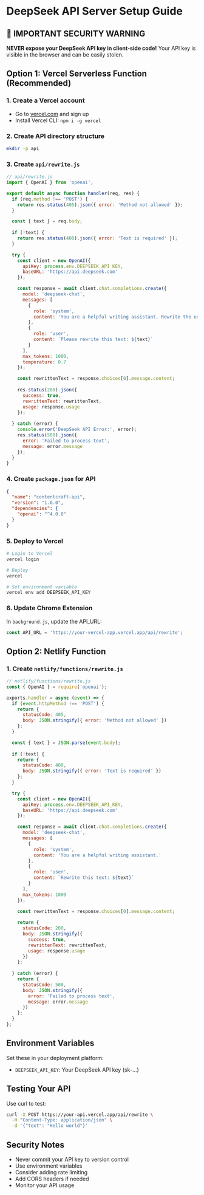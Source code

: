 # DeepSeek API Server Setup Guide

## 🚨 IMPORTANT SECURITY WARNING

**NEVER expose your DeepSeek API key in client-side code!** Your API key is visible in the browser and can be easily stolen.

## Option 1: Vercel Serverless Function (Recommended)

### 1. Create a Vercel account
- Go to [vercel.com](https://vercel.com) and sign up
- Install Vercel CLI: `npm i -g vercel`

### 2. Create API directory structure
```bash
mkdir -p api
```

### 3. Create `api/rewrite.js`
```javascript
// api/rewrite.js
import { OpenAI } from 'openai';

export default async function handler(req, res) {
  if (req.method !== 'POST') {
    return res.status(405).json({ error: 'Method not allowed' });
  }

  const { text } = req.body;
  
  if (!text) {
    return res.status(400).json({ error: 'Text is required' });
  }

  try {
    const client = new OpenAI({
      apiKey: process.env.DEEPSEEK_API_KEY,
      baseURL: 'https://api.deepseek.com'
    });

    const response = await client.chat.completions.create({
      model: 'deepseek-chat',
      messages: [
        {
          role: 'system', 
          content: 'You are a helpful writing assistant. Rewrite the user\'s text to be more professional, clear, and engaging.'
        },
        {
          role: 'user',
          content: `Please rewrite this text: ${text}`
        }
      ],
      max_tokens: 1000,
      temperature: 0.7
    });

    const rewrittenText = response.choices[0].message.content;
    
    res.status(200).json({ 
      success: true, 
      rewrittenText: rewrittenText,
      usage: response.usage
    });
    
  } catch (error) {
    console.error('DeepSeek API Error:', error);
    res.status(500).json({ 
      error: 'Failed to process text',
      message: error.message 
    });
  }
}
```

### 4. Create `package.json` for API
```json
{
  "name": "contentcraft-api",
  "version": "1.0.0",
  "dependencies": {
    "openai": "^4.0.0"
  }
}
```

### 5. Deploy to Vercel
```bash
# Login to Vercel
vercel login

# Deploy
vercel

# Set environment variable
vercel env add DEEPSEEK_API_KEY
```

### 6. Update Chrome Extension
In `background.js`, update the API_URL:
```javascript
const API_URL = 'https://your-vercel-app.vercel.app/api/rewrite';
```

## Option 2: Netlify Function

### 1. Create `netlify/functions/rewrite.js`
```javascript
// netlify/functions/rewrite.js
const { OpenAI } = require('openai');

exports.handler = async (event) => {
  if (event.httpMethod !== 'POST') {
    return {
      statusCode: 405,
      body: JSON.stringify({ error: 'Method not allowed' })
    };
  }

  const { text } = JSON.parse(event.body);
  
  if (!text) {
    return {
      statusCode: 400,
      body: JSON.stringify({ error: 'Text is required' })
    };
  }

  try {
    const client = new OpenAI({
      apiKey: process.env.DEEPSEEK_API_KEY,
      baseURL: 'https://api.deepseek.com'
    });

    const response = await client.chat.completions.create({
      model: 'deepseek-chat',
      messages: [
        {
          role: 'system', 
          content: 'You are a helpful writing assistant.'
        },
        {
          role: 'user',
          content: `Rewrite this text: ${text}`
        }
      ],
      max_tokens: 1000
    });

    const rewrittenText = response.choices[0].message.content;
    
    return {
      statusCode: 200,
      body: JSON.stringify({
        success: true,
        rewrittenText: rewrittenText,
        usage: response.usage
      })
    };
    
  } catch (error) {
    return {
      statusCode: 500,
      body: JSON.stringify({
        error: 'Failed to process text',
        message: error.message
      })
    };
  }
};
```

## Environment Variables

Set these in your deployment platform:
- `DEEPSEEK_API_KEY`: Your DeepSeek API key (sk-...)

## Testing Your API

Use curl to test:
```bash
curl -X POST https://your-api.vercel.app/api/rewrite \
  -H "Content-Type: application/json" \
  -d '{"text": "Hello world"}'
```

## Security Notes

- Never commit your API key to version control
- Use environment variables
- Consider adding rate limiting
- Add CORS headers if needed
- Monitor your API usage